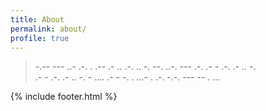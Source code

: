 ```yaml
---
title: About
permalink: about/
profile: true
---
```





> 
> -.-- --- ..-  .-. .   .-- .- .. .-. .. -. --.   ..-. --- .-.   .-   - .-. .- .. -.    
> .-   - .-. .- .. -.   - .... .- -   -. . ...- . .-.   -.-. --- -- . ...    
> 

{% include footer.html %}